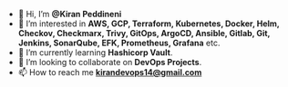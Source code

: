 - 👋 Hi, I’m **@Kiran Peddineni**
- 👀 I’m interested in **AWS, GCP, Terraform, Kubernetes, Docker, Helm, Checkov, Checkmarx, Trivy, GitOps, ArgoCD, Ansible, Gitlab, Git, Jenkins, SonarQube, EFK, Prometheus, Grafana** etc.
- 🌱 I’m currently learning **Hashicorp Vault**.
- 💞️ I’m looking to collaborate on **DevOps Projects**.
- 📫 How to reach me **kirandevops14@gmail.com**

<!---
kiranpe/kiranpe is a ✨ special ✨ repository because its `README.md` (this file) appears on your GitHub profile.
You can click the Preview link to take a look at your changes.
--->
